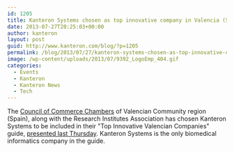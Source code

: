 ```yaml
---
id: 1205
title: Kanteron Systems chosen as top innovative company in Valencia (Spain)
date: 2013-07-27T20:25:03+00:00
author: kanteron
layout: post
guid: http://www.kanteron.com/blog/?p=1205
permalink: /blog/2013/07/27/kanteron-systems-chosen-as-top-innovative-company-in-valencia-spain/
image: /wp-content/uploads/2013/07/9392_LogoEmp_404.gif
categories:
  - Events
  - Kanteron
  - Kanteron News
  - Tech
---
```

The <a title="http://www.camarascv.org" href="http://www.camarascv.org" target="_blank">Council of Commerce Chambers</a> of Valencian Community region (Spain), along with the Research Institutes Association has chosen Kanteron Systems to be included in their "Top Innovative Valencian Companies" guide, <a title="http://marcaespana.es/es/espana-al-dia/203/la-marca-espanya-en-la-comunidad-valenciana" href="http://marcaespana.es/es/espana-al-dia/203/la-marca-espanya-en-la-comunidad-valenciana" target="_blank">presented last Thursday</a>. Kanteron Systems is the only biomedical informatics company in the guide.